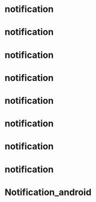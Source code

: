 # notification
# notification
# notification
# notification
# notification
# notification
# notification
# notification
# Notification_android
